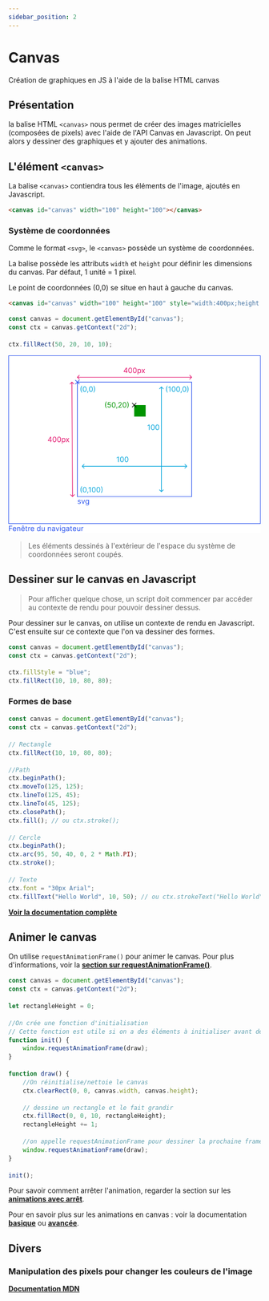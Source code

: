 ```yaml
---
sidebar_position: 2
---
```


# Canvas

Création de graphiques en JS à l'aide de la balise HTML canvas

## Présentation

la balise HTML `<canvas>` nous permet de créer des images matricielles (composées de pixels) avec l'aide de l'API Canvas en Javascript. On peut alors y dessiner des graphiques et y ajouter des animations.

## L'élément `<canvas>`

La balise `<canvas>` contiendra tous les éléments de l'image, ajoutés en Javascript.

```html title="HTML"
<canvas id="canvas" width="100" height="100"></canvas>
```

### Système de coordonnées

Comme le format `<svg>`, le `<canvas>` possède un système de coordonnées.

La balise possède les attributs `width` et `height` pour définir les dimensions du canvas. Par défaut, 1 unité = 1 pixel.

Le point de coordonnées (0,0) se situe en haut à gauche du canvas. 

```html title="index.html"
<canvas id="canvas" width="100" height="100" style="width:400px;height:400px"></canvas>
```
```js title="script.js"
const canvas = document.getElementById("canvas");
const ctx = canvas.getContext("2d");

ctx.fillRect(50, 20, 10, 10);
```

![Système de coordonnées](/assets/svg-canvas-coordinates-system.svg)

> Les éléments dessinés à l'extérieur de l'espace du système de coordonnées seront coupés.


## Dessiner sur le canvas en Javascript

> Pour afficher quelque chose, un script doit commencer par accéder au contexte de rendu pour pouvoir dessiner dessus.

Pour dessiner sur le canvas, on utilise un contexte de rendu en Javascript. C'est ensuite sur ce contexte que l'on va dessiner des formes. 

```js title="Javascript"
const canvas = document.getElementById("canvas");
const ctx = canvas.getContext("2d");

ctx.fillStyle = "blue";
ctx.fillRect(10, 10, 80, 80);
```

### Formes de base

```js
const canvas = document.getElementById("canvas");
const ctx = canvas.getContext("2d");

// Rectangle
ctx.fillRect(10, 10, 80, 80);

//Path
ctx.beginPath();
ctx.moveTo(125, 125);
ctx.lineTo(125, 45);
ctx.lineTo(45, 125);
ctx.closePath();
ctx.fill(); // ou ctx.stroke();

// Cercle
ctx.beginPath();
ctx.arc(95, 50, 40, 0, 2 * Math.PI);
ctx.stroke();

// Texte
ctx.font = "30px Arial";
ctx.fillText("Hello World", 10, 50); // ou ctx.strokeText("Hello World", 10, 50);
```

**[Voir la documentation complète](https://developer.mozilla.org/en-US/docs/Web/API/Canvas_API/Tutorial/Drawing_shapes)**

## Animer le canvas

On utilise `requestAnimationFrame()` pour animer le canvas. Pour plus d'informations, voir la **[section sur requestAnimationFrame()](/doc-dvpt-et-integration/docs/notions-globales/misc/animations#requestanimationframe)**.

```js
const canvas = document.getElementById("canvas");
const ctx = canvas.getContext("2d");

let rectangleHeight = 0;

//On crée une fonction d'initialisation
// Cette fonction est utile si on a des éléments à initialiser avant de lancer l'animation
function init() {
    window.requestAnimationFrame(draw);
}

function draw() {
    //On réinitialise/nettoie le canvas
    ctx.clearRect(0, 0, canvas.width, canvas.height);

    // dessine un rectangle et le fait grandir
    ctx.fillRect(0, 0, 10, rectangleHeight);
    rectangleHeight += 1;
  
    //on appelle requestAnimationFrame pour dessiner la prochaine frame
    window.requestAnimationFrame(draw);
}

init();
```

Pour savoir comment arrêter l'animation, regarder la section sur les **[animations avec arrêt](/doc-dvpt-et-integration/docs/notions-globales/misc/animations#animation-avec-arrêt-1)**.

Pour en savoir plus sur les animations en canvas : voir la documentation **[basique](https://developer.mozilla.org/en-US/docs/Web/API/Canvas_API/Tutorial/Basic_animations)** ou **[avancée](https://developer.mozilla.org/en-US/docs/Web/API/Canvas_API/Tutorial/Advanced_animations)**.

## Divers

### Manipulation des pixels pour changer les couleurs de l'image

**[Documentation MDN](https://developer.mozilla.org/en-US/docs/Web/API/Canvas_API/Tutorial/Pixel_manipulation_with_canvas)**